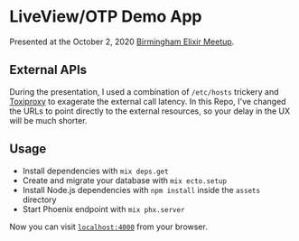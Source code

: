 # LiveView/OTP Demo App

Presented at the October 2, 2020 [Birmingham Elixir Meetup](https://www.meetup.com/Birmingham-Elixir/events/273252345/).

## External APIs

During the presentation, I used a combination of `/etc/hosts` trickery and [Toxiproxy](https://github.com/Shopify/toxiproxy) to exagerate the external call latency.  In this Repo, I've changed the URLs to point directly to the external resources, so your delay in the UX will be much shorter.

## Usage

  * Install dependencies with `mix deps.get`
  * Create and migrate your database with `mix ecto.setup`
  * Install Node.js dependencies with `npm install` inside the `assets` directory
  * Start Phoenix endpoint with `mix phx.server`

Now you can visit [`localhost:4000`](http://localhost:4000) from your browser.